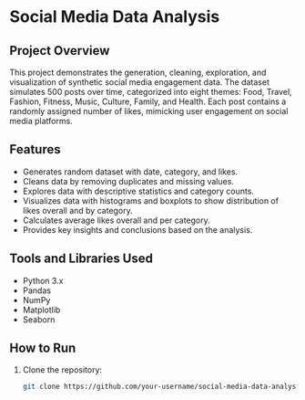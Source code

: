 # Social Media Data Analysis

## Project Overview
This project demonstrates the generation, cleaning, exploration, and visualization of synthetic social media engagement data. The dataset simulates 500 posts over time, categorized into eight themes: Food, Travel, Fashion, Fitness, Music, Culture, Family, and Health. Each post contains a randomly assigned number of likes, mimicking user engagement on social media platforms.

## Features
- Generates random dataset with date, category, and likes.
- Cleans data by removing duplicates and missing values.
- Explores data with descriptive statistics and category counts.
- Visualizes data with histograms and boxplots to show distribution of likes overall and by category.
- Calculates average likes overall and per category.
- Provides key insights and conclusions based on the analysis.

## Tools and Libraries Used
- Python 3.x
- Pandas
- NumPy
- Matplotlib
- Seaborn

## How to Run
1. Clone the repository:
   ```bash
   git clone https://github.com/your-username/social-media-data-analysis.git
